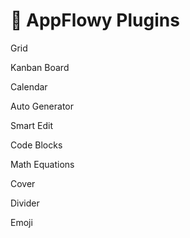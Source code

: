 # 🧩 AppFlowy Plugins

Grid

Kanban Board

Calendar

Auto Generator

Smart Edit

Code Blocks

Math Equations

Cover

Divider

Emoji



